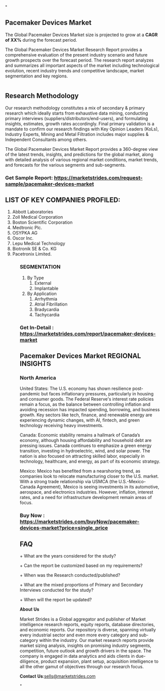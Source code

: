 "<h2>Pacemaker Devices Market</h2>
<p>The Global Pacemaker Devices Market size is projected to grow at a <strong>CAGR of XX%</strong> during the forecast period.</p>
<p>The Global Pacemaker Devices Market Research Report provides a comprehensive evaluation of the present industry scenario and future growth prospects over the forecast period. The research report analyzes and summarizes all important aspects of the market including technological evolution, recent industry trends and competitive landscape, market segmentation and key regions.</p>
<p><img style=""width: 100%;"" src=""https://marketstrides.com//uploads/images/marketstrides-051.png"" alt=""Pacemaker Devices Market Report Analysis"" /></p>
<h2>Research Methodology</h2>
<p>Our research methodology constitutes a mix of secondary &amp; primary research which ideally starts from exhaustive data mining, conducting primary interviews (suppliers/distributors/end-users), and formulating insights, estimates, growth rates accordingly. Final primary validation is a mandate to confirm our research findings with Key Opinion Leaders (KoLs), Industry Experts, Mining and Metal Filtration includes major supplies &amp; Independent Consultants among others.</p>
<p>The Global Pacemaker Devices Market Report provides a 360-degree view of the latest trends, insights, and predictions for the global market, along with detailed analysis of various regional market conditions, market trends, and forecasts for the various segments and sub-segments.</p>
<h3><strong>Get Sample Report: <a href=
https://marketstrides.com/request-sample/pacemaker-devices-market>https://marketstrides.com/request-sample/pacemaker-devices-market</a></strong></h3>
<h2>LIST OF KEY COMPANIES PROFILED:</h2>
<p><ol><li>
Abbott Laboratories</li><li>Zoll Medical Corporation</li><li>Boston Scientific Corporation</li><li>Medtronic Plc.</li><li>OSYPKA AG</li><li>Oscor Inc.</li><li>Lepu Medical Technology</li><li>Biotronik SE & Co. KG</li><li>Pacetronix Limited.


</li><ol></p>
<h3>SEGMENTATION</h3>
<p><ol><li>By Type<ol><li>External</li><li>Implantable</li></ol></li><li>By Application<ol><li>Arrhythmia</li><li>Atrial Fibrillation</li><li>Bradycardia</li><li>Tachycardia</li></ol></li></ol></p>
<h3><strong>Get In-Detail : <a href=https://marketstrides.com/report/pacemaker-devices-market>https://marketstrides.com/report/pacemaker-devices-market</a></strong></h3>
<h2>Pacemaker Devices Market REGIONAL INSIGHTS</h2>
<h3>North America</h3>
<p>United States: The U.S. economy has shown resilience post-pandemic but faces inflationary pressures, particularly in housing and consumer goods. The Federal Reserve's interest rate policies remain a focus, as the balance between controlling inflation and avoiding recession has impacted spending, borrowing, and business growth. Key sectors like tech, finance, and renewable energy are experiencing dynamic changes, with AI, fintech, and green technology receiving heavy investments.</p>
<p>Canada: Economic stability remains a hallmark of Canada’s economy, although housing affordability and household debt are pressing issues. Canada continues to emphasize a green energy transition, investing in hydroelectric, wind, and solar power. The nation is also focused on attracting skilled labor, especially in technology, healthcare, and energy, as part of its economic strategy.</p>
<p>Mexico: Mexico has benefited from a nearshoring trend, as companies look to relocate manufacturing closer to the U.S. market. With a strong trade relationship via USMCA (the U.S.-Mexico-Canada Agreement), Mexico is seeing investments in its automotive, aerospace, and electronics industries. However, inflation, interest rates, and a need for infrastructure development remain areas of focus.</p>
<h3><strong>Buy Now : <a href=https://marketstrides.com/buyNow/pacemaker-devices-market?price=single_price>https://marketstrides.com/buyNow/pacemaker-devices-market?price=single_price</a></strong></h3>
<h2>FAQ</h2>
<p>+ What are the years considered for the study?</p>
<p>+ Can the report be customized based on my requirements?</p>
<p>+ When was the Research conducted/published?</p>
<p>+ What are the mixed proportions of Primary and Secondary Interviews conducted for the study?</p>
<p>+ When will the report be updated?</p>
<p>𝐀𝐛𝐨𝐮𝐭 𝐔𝐬</p>
<p>Market Strides is a Global aggregator and publisher of Market intelligence research reports, equity reports, database directories, and economic reports. Our repository is diverse, spanning virtually every industrial sector and even more every category and sub-category within the industry. Our market research reports provide market sizing analysis, insights on promising industry segments, competition, future outlook and growth drivers in the space. The company is engaged in data analytics and aids clients in due-diligence, product expansion, plant setup, acquisition intelligence to all the other gamut of objectives through our research focus.</p>
<p>𝐂𝐨𝐧𝐭𝐚𝐜𝐭 𝐔𝐬:<a href=mailto:sells@marketstrides.com>sells@marketstrides.com</a></p>"
